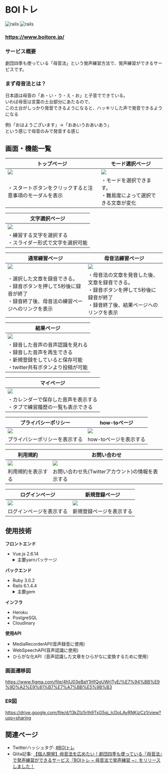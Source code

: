 # BOIトレ
![rails](https://img.shields.io/badge/Rails-v6.1.4.4-red)
![rails](https://img.shields.io/badge/Vue-v2.6.14-brightgreen)

### https://www.boitore.jp/

### サービス概要
劇団四季も使っている「母音法」という発声練習方法で、発声練習ができるサービスです。

### まず母音法とは？
日本語は母音の「あ・い・う・え・お」と子音でできている。<br>
いわば母音は言葉の土台部分にあたるので、<br>
この土台がしっかり発音できるようになると、ハッキリした声で発音できるようになる<br>

例)「おはようございます」→「おあいうおあいあう」<br>
という感じで母音のみで発音する感じ<br>


## 画面・機能一覧
| トップページ|モード選択ページ|
| ------------------------------------------------------------------|--------------------------------------------------------------------|
| <img src="https://i.gyazo.com/c90e3a5f4bde7fe5af07a62c313d066d.jpg">|<img src="https://i.gyazo.com/eb53696f87720c42f988f072e8f529d7.jpg">|
| ・スタートボタンをクリックすると注意事項のモーダルを表示|・モードを選択できます。<br>・難易度によって選択できる文章が変化|

| 文字選択ページ|
| --------------------------------------------------------------------|
| <img src="https://i.gyazo.com/6bed2e0ca79a4c16287f8b984bf28e3e.jpg">|
| ・練習する文字を選択する<br>・スライダー形式で文字を選択可能|

| 通常練習ページ|母音法練習ページ                                                       
| ------------------------------------------------------------------|------------------------------------------------------------------|
| <img src="https://i.gyazo.com/e05f5798c618641ac53520fb43a3e8ab.jpg">|<img src="https://i.gyazo.com/93190b380e5fff31b2345a5492191d17.jpg">|
| ・選択した文章を録音できる。<br>・録音ボタンを押して5秒後に録音が終了<br>・録音終了後、母音法の練習ページへのリンクを表示|・母音法の文章を発音した後、文章を録音できる。<br>・録音ボタンを押して5秒後に録音が終了　<br>・録音終了後、結果ページへのリンクを表示|

| 結果ページ|
| --------------------------------------------------------------------|
| <img src="https://i.gyazo.com/78046198c1d4ddfe079a33969ed19ae2.png">|
| ・録音した音声の音声認識を見れる<br>・録音した音声を再生できる<br>・新規登録をしていると保存可能<br>・twitter共有ボタンより投稿が可能|

| マイページ|
| --------------------------------------------------------------------------------|
|  <img src="https://i.gyazo.com/c4fcb5b5cd9522d79be53bcd3d8584e2.jpg">|
| ・カレンダーで保存した音声を表示する<br>・タブで練習履歴の一覧も表示できる|　

| プライバシーポリシー|how-toページ|
| ------------------------------------------------------------------|-------------------------------------------------------------|
| <img src="https://i.gyazo.com/8e31dca93c80ca9ac9e70cc8e6f8d13e.jpg">|<img src ="https://i.gyazo.com/c8ac90bd4902658c5f5556c7c1acad59.jpg">|            
| プライバシーポリシーを表示する|how-toページを表示する|      

| 利用規約|お問い合わせ|
| ------------------------------------------------------------------|-------------------------------------------------------------------- |
| <img src="https://i.gyazo.com/3548b81701a27a50a4b497d9f5401566.jpg">|<img src="https://i.gyazo.com/6c031093568e5c44618025eb57dfe2a7.jpg"> |
| 利用規約を表示する|お問い合わせ先(Twitterアカウント)の情報を表示する| 

| ログインページ|新規登録ページ|
| ------------------------------------------------------------------|------------------------------------------------------------|
| <img src="https://i.gyazo.com/389a8297ee427eb2e626b8ff9997db50.jpg">|<img src="https://i.gyazo.com/8eb28348ffee82eeff1136b829523571.jpg">|
| ログインページを表示する|新規登録ページを表示する|

## 使用技術
**フロントエンド**
<ul>
  <li>Vue.js 2.6.14</li>
  <details>
    <summary>主要yarnパッケージ</summary>
    <ul>
      <li><a href="https://github.com/vuetifyjs/vuetify">vuetify</a></li>
      <li><a href="https://github.com/vuejs/vue-router">vue-router</a></li>
      <li><a href="https://github.com/vuejs/vuex/tree/3.x">vuex</a></li>
      <li><a href="https://github.com/logaretm/vee-validate">vee-validate</a></li>
      <li><a href="https://github.com/robinvdvleuten/vuex-persistedstate">vue-persistedstate</a></li>
      <li><a href="https://github.com/axios/axios">axios</a></li>
      <li><a href="https://github.com/eslint/eslint">eslint</a></li>
    </ul>
  </deatails>
</ul>

**バックエンド**
<ul>
  <li>Ruby 3.0.2</li>
  <li>Rails 6.1.4.4</li>
  <details>
    <summary>主要gem</summary>
    <ul>
      <li><a href="https://github.com/lynndylanhurley/devise_token_auth">devise_token_auth</a></li>
      <li><a href="https://github.com/rails-api/active_model_serializers">active_model_serializers</a></li>
      <li><a href="https://github.com/carrierwaveuploader/carrierwave">carrierwave</a></li>     
      <li><a href="https://github.com/cloudinary/cloudinary_gem">cloudinary</a></li>
      <li><a href="https://github.com/mbleigh/seed-fu">seed-fu</a></li>
      <li><a href="https://github.com/kpumuk/meta-tags">meta-tags</a></li>
      <li><a href="https://github.com/rubocop/rubocop">rubocop</a></li>
    </ul>
  </deatails>
</ul>
  
**インフラ**
- Heroku
- PostgreSQL
- Cloudinary

**使用API**
- MediaRecorderAPI(音声録音に使用)
- WebSpeechAPI(音声認識に使用)
- ひらがな化API（音声認識した文章をひらがなに変換するために使用）

### 画面遷移図
https://www.figma.com/file/4h1J03eBaY1HfQgUWrITyE/%E7%94%BB%E9%9D%A2%E9%81%B7%E7%A7%BB%E5%9B%B3

### ER図
https://drive.google.com/file/d/13kZIz5rIh9TxG5qj_IcDoLAyRNKizCz1/view?usp=sharing

## 関連ページ
- Twitterハッシュタグ: [#BOIトレ](https://twitter.com/hashtag/BOI%E3%83%88%E3%83%AC?src=hashtag_click)
- Qiita記事: [【個人開発】母音法を広めたい！劇団四季も使っている『母音法』で発声練習ができるサービス『BOIトレ ~ 母音法で発声練習 ~』をリリースしました！](https://qiita.com/konjikicity/items/005cda4b9248803efa7e)